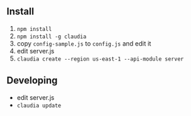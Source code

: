 
## Install

1. ```npm install```
2. ```npm install -g claudia```
3. copy ```config-sample.js``` to ```config.js``` and edit it
4. edit server.js
5. ```claudia create --region us-east-1 --api-module server```

## Developing

- edit server.js
- ```claudia update```
